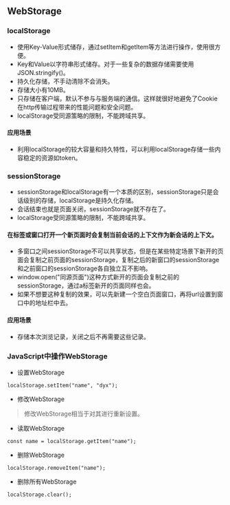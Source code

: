 ## WebStorage
### localStorage
- 使用Key-Value形式储存，通过setItem和getItem等方法进行操作，使用很方便。
- Key和Value以字符串形式储存。对于一些复杂的数据存储需要使用JSON.stringify()。
- 持久化存储，不手动清除不会消失。
- 存储大小有10MB。
- 只存储在客户端，默认不参与与服务端的通信。这样就很好地避免了Cookie在http传输过程带来的性能问题和安全问题。
- localStorage受同源策略的限制，不能跨域共享。
#### 应用场景
- 利用localStorage的较大容量和持久特性，可以利用localStorage存储一些内容稳定的资源如token。
### sessionStorage
- sessionStorage和localStorage有一个本质的区别，sessionStorage只是会话级别的存储，localStorage是持久化存储。
- 会话结束也就是页面关闭，sessionStorage就不存在了。
- localStorage受同源策略的限制，不能跨域共享。
#### 在标签或窗口打开一个新页面时会复制当前会话的上下文作为新会话的上下文。
- 多窗口之间sessionStorage不可以共享状态，但是在某些特定场景下新开的页面会复制之前页面的sessionStorage，复制之后的新窗口的sessionStorage和之前窗口的sessionStorage各自独立互不影响。
- window.open("同源页面")这种方式新开的页面会复制之前的sessionStorage，通过a标签新开的页面同样也会。
- 如果不想要这种复制的效果，可以先新建一个空白页面窗口，再将url设置到窗口中的地址栏中去。
#### 应用场景
- 存储本次浏览记录，关闭之后不再需要这些记录。
### JavaScript中操作WebStorage
- 设置WebStorage
```
localStorage.setItem("name", "dyx");
```
- 修改WebStorage
> 修改WebStorage相当于对其进行重新设置。

- 读取WebStorage
```
const name = localStorage.getItem("name");
```
- 删除WebStorage
```
localStorage.removeItem("name");
```
- 删除所有WebStorage
```
localStorage.clear();
```